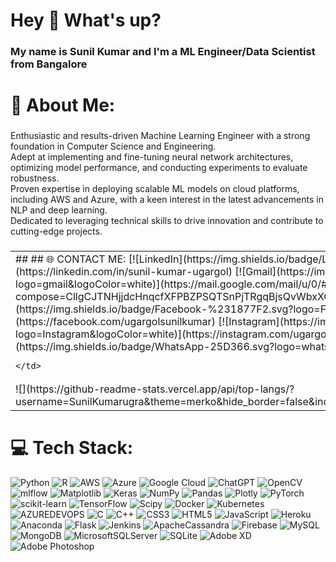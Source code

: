 <h1 align="left">Hey 👋 What's up?</h1>

### My name is Sunil Kumar and I'm a ML Engineer/Data Scientist from Bangalore

# 💫 About Me:

###
Enthusiastic and results-driven Machine Learning Engineer with a strong foundation in Computer Science and Engineering.<br>Adept at implementing and fine-tuning neural network architectures, optimizing model performance, and conducting experiments to evaluate robustness.<br>Proven expertise in deploying scalable ML models on cloud platforms, including AWS and Azure, with a keen interest in the latest advancements in NLP and deep learning.<br>Dedicated to leveraging technical skills to drive innovation and contribute to cutting-edge projects.

###

<table border="0">
 <tr>
    <td>
    ##
## 🌐 CONTACT ME: [![LinkedIn](https://img.shields.io/badge/LinkedIn-%230077B5.svg?logo=linkedin&logoColor=white)](https://linkedin.com/in/sunil-kumar-ugargol) [![Gmail](https://img.shields.io/badge/Gmail-%EB1923.svg?logo=gmail&logoColor=white)](https://mail.google.com/mail/u/0/#inbox?compose=CllgCJTNHjjdcHnqcfXFPBZPSQTSnPjTRgqBjsQvWbxXGdScQqRfRfrNcRPPpJMvNnLsTDPwhqV) [![Facebook](https://img.shields.io/badge/Facebook-%231877F2.svg?logo=Facebook&logoColor=white)](https://facebook.com/ugargolsunilkumar) [![Instagram](https://img.shields.io/badge/Instagram-%23E4405F.svg?logo=Instagram&logoColor=white)](https://instagram.com/ugargolsunilkumar) [![WhatsApp](https://img.shields.io/badge/WhatsApp-25D366.svg?logo=whatsapp&logoColor=white)](https://wa.me/917899132595)

    
    </td>
    
 </tr>
 <tr>
    <td>![](https://github-readme-stats.vercel.app/api/top-langs/?username=SunilKumarugra&theme=merko&hide_border=false&include_all_commits=false&count_private=false&layout=compact)
  </td>
   
 </tr>
</table>




###

# 💻 Tech Stack:
![Python](https://img.shields.io/badge/python-3670A0?style=for-the-badge&logo=python&logoColor=ffdd54) ![R](https://img.shields.io/badge/r-%23276DC3.svg?style=for-the-badge&logo=r&logoColor=white)  ![AWS](https://img.shields.io/badge/AWS-%23FF9900.svg?style=for-the-badge&logo=amazon-aws&logoColor=white) ![Azure](https://img.shields.io/badge/azure-%230072C6.svg?style=for-the-badge&logo=microsoftazure&logoColor=white) ![Google Cloud](https://img.shields.io/badge/GoogleCloud-%234285F4.svg?style=for-the-badge&logo=google-cloud&logoColor=white)  ![ChatGPT](https://img.shields.io/badge/ChatGPT-74aa9c?style=for-the-badge&logo=openai&logoColor=white) ![OpenCV](https://img.shields.io/badge/opencv-%23white.svg?style=for-the-badge&logo=opencv&logoColor=white) ![mlflow](https://img.shields.io/badge/mlflow-%23d9ead3.svg?style=for-the-badge&logo=numpy&logoColor=blue) ![Matplotlib](https://img.shields.io/badge/Matplotlib-%23ffffff.svg?style=for-the-badge&logo=Matplotlib&logoColor=black) ![Keras](https://img.shields.io/badge/Keras-%23D00000.svg?style=for-the-badge&logo=Keras&logoColor=white) ![NumPy](https://img.shields.io/badge/numpy-%23013243.svg?style=for-the-badge&logo=numpy&logoColor=white) ![Pandas](https://img.shields.io/badge/pandas-%23150458.svg?style=for-the-badge&logo=pandas&logoColor=white) ![Plotly](https://img.shields.io/badge/Plotly-%233F4F75.svg?style=for-the-badge&logo=plotly&logoColor=white) ![PyTorch](https://img.shields.io/badge/PyTorch-%23EE4C2C.svg?style=for-the-badge&logo=PyTorch&logoColor=white) ![scikit-learn](https://img.shields.io/badge/scikit--learn-%23F7931E.svg?style=for-the-badge&logo=scikit-learn&logoColor=white) ![TensorFlow](https://img.shields.io/badge/TensorFlow-%23FF6F00.svg?style=for-the-badge&logo=TensorFlow&logoColor=white) ![Scipy](https://img.shields.io/badge/SciPy-%230C55A5.svg?style=for-the-badge&logo=scipy&logoColor=%white) ![Docker](https://img.shields.io/badge/docker-%230db7ed.svg?style=for-the-badge&logo=docker&logoColor=white) ![Kubernetes](https://img.shields.io/badge/kubernetes-%23326ce5.svg?style=for-the-badge&logo=kubernetes&logoColor=white) ![AZUREDEVOPS](https://img.shields.io/badge/azuredevops-0078D7.svg?style=for-the-badge&logo=azuredevops&logoColor=white&color=%230078D7) ![C](https://img.shields.io/badge/c-%2300599C.svg?style=for-the-badge&logo=c&logoColor=white) ![C++](https://img.shields.io/badge/c++-%2300599C.svg?style=for-the-badge&logo=c%2B%2B&logoColor=white) ![CSS3](https://img.shields.io/badge/css3-%231572B6.svg?style=for-the-badge&logo=css3&logoColor=white) ![HTML5](https://img.shields.io/badge/html5-%23E34F26.svg?style=for-the-badge&logo=html5&logoColor=white) ![JavaScript](https://img.shields.io/badge/javascript-%23323330.svg?style=for-the-badge&logo=javascript&logoColor=%23F7DF1E) ![Heroku](https://img.shields.io/badge/heroku-%23430098.svg?style=for-the-badge&logo=heroku&logoColor=white) ![Anaconda](https://img.shields.io/badge/Anaconda-%2344A833.svg?style=for-the-badge&logo=anaconda&logoColor=white) ![Flask](https://img.shields.io/badge/flask-%23000.svg?style=for-the-badge&logo=flask&logoColor=white)  ![Jenkins](https://img.shields.io/badge/jenkins-%232C5263.svg?style=for-the-badge&logo=jenkins&logoColor=white) ![ApacheCassandra](https://img.shields.io/badge/cassandra-%231287B1.svg?style=for-the-badge&logo=apache-cassandra&logoColor=white) ![Firebase](https://img.shields.io/badge/Firebase-039BE5?style=for-the-badge&logo=Firebase&logoColor=white) ![MySQL](https://img.shields.io/badge/mysql-%2300000f.svg?style=for-the-badge&logo=mysql&logoColor=white) ![MongoDB](https://img.shields.io/badge/MongoDB-%234ea94b.svg?style=for-the-badge&logo=mongodb&logoColor=white) ![MicrosoftSQLServer](https://img.shields.io/badge/Microsoft%20SQL%20Server-CC2927?style=for-the-badge&logo=microsoft%20sql%20server&logoColor=white) ![SQLite](https://img.shields.io/badge/sqlite-%2307405e.svg?style=for-the-badge&logo=sqlite&logoColor=white) ![Adobe XD](https://img.shields.io/badge/Adobe%20XD-470137?style=for-the-badge&logo=Adobe%20XD&logoColor=#FF61F6) ![Adobe Photoshop](https://img.shields.io/badge/adobe%20photoshop-%2331A8FF.svg?style=for-the-badge&logo=adobe%20photoshop&logoColor=white) 

###

###
